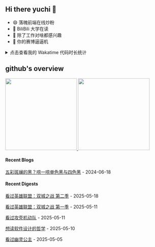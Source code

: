 ## Hi there yuchi 👋 

- 😄 落魄前端在线炒粉
- 🏫 BiliBili 大学在读
- 🤔 除了工作对啥都感兴趣
- 👯 你的赛博逼逼机

<details>
  <summary>
    点击查看我的 Wakatime 代码时长统计
  </summary>
  <div>
    <img src="https://github-readme-stats.vercel.app/api/wakatime?username=yuchiXiong&hide_title=true&layout=compact&langs_count=10" />
  <div>
</details>
    
## github's overview

<a href="https://github.com/yuchiXiong">
  <img height="225" src="https://github-readme-stats.vercel.app/api?username=yuchiXiong&show_icons=true&include_all_commits=true&count_private=true"/>
  <img height="225" src="https://github-readme-stats.vercel.app/api/top-langs/?username=yuchiXiong&hide=python,css,ejs,stylus,racket,scss,slim,html,c,less,shell"/>
</a>

#### Recent Blogs

[五彩斑斓的黑？唠一唠单色黑与四色黑](https://xiongyuchi.com/2024/06/18/wu-cai-ban-lan-de-hei-lao-yi-lao-dan-se-hei-yu-si-se-hei/) - 2024-06-18

#### Recent Digests

[看过英雄联盟：双城之战 第二季](https://movie.douban.com/subject/35669844/) - 2025-05-18

[看过英雄联盟：双城之战 第一季](https://movie.douban.com/subject/34867871/) - 2025-05-11

[看过攻壳机动队](https://movie.douban.com/subject/1291936/) - 2025-05-11

[想读软件设计的哲学](https://book.douban.com/subject/37119755/) - 2025-05-10

[看过幽灵公主](https://movie.douban.com/subject/1297359/) - 2025-05-05